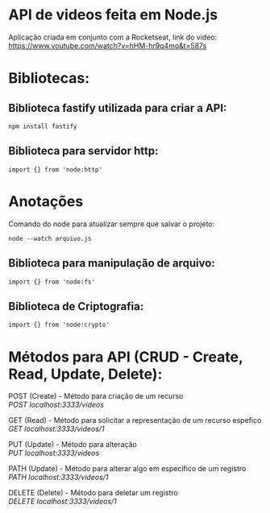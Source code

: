 # API de videos feita em Node.js

Aplicação criada em conjunto com a Rocketseat, link do video:   
https://www.youtube.com/watch?v=hHM-hr9q4mo&t=587s

# Bibliotecas:

## Biblioteca fastify utilizada para criar a API:

```npm install fastify```

## Biblioteca para servidor http:

```import {} from 'node:http'```

# Anotações

Comando do node para atualizar sempre que salvar o projeto:

```node --watch arquivo.js```

## Biblioteca para manipulação de arquivo:

``` import {} from 'node:fs' ```

## Biblioteca de Criptografia:

```import {} from 'node:crypto'```


# Métodos para API (CRUD - Create, Read, Update, Delete):

 POST (Create) - Método para criação de um recurso  
 *POST localhost:3333/videos*

 GET (Read) - Método para solicitar a representação de um recurso espefico  
 *GET localhost:3333/videos/1*

 PUT (Update) - Método para alteração  
 *PUT localhost:3333/videos*

 PATH (Update) - Método para alterar algo em especifico de um registro  
 *PATH localhost:3333/videos/1*

 DELETE (Delete) - Método para deletar um registro   
 *DELETE localhost:3333/videos/1*


